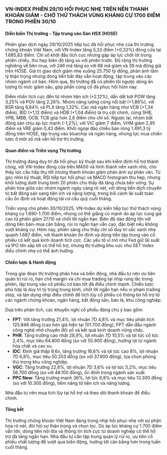### VN-INDEX PHIÊN 29/10 HỒI PHỤC NHẸ TRÊN NỀN THANH KHOẢN GIẢM - CHỜ THỬ THÁCH VÙNG KHÁNG CỰ 1700 ĐIỂM TRONG PHIÊN 30/10

#### Diễn biến Thị trường - Tập trung vào Sàn HSX (HOSE)
Phiên giao dịch ngày 29/10/2025 tiếp tục đà hồi phục nhẹ của thị trường chứng khoán Việt Nam, với VN-Index tăng 5,33 điểm (+0,32%) đóng cửa tại 1.685,83 điểm. Chỉ số khởi đầu tích cực nhưng gặp áp lực chốt lời trong phiên chiều, thu hẹp biên độ tăng so với phiên trước. Độ rộng thị trường nghiêng về bên mua, với 246 mã tăng so với 88 mã giảm và 39 mã đứng giá trên HOSE. Giá trị giao dịch giảm nhẹ xuống 25.750 tỷ đồng, phản ánh tâm lý thận trọng nhưng dòng tiền bắt đáy vẫn hoạt động, tập trung vào các nhóm ngành cơ bản. Hôm qua, thị trường đã có phiên lội ngược dòng ấn tượng từ mức giảm sâu, góp phần củng cố đà phục hồi hôm nay.

Điểm nhấn tích cực đến từ nhóm tiện ích (+2,12%), dẫn dắt bởi POW tăng 3,25% và PGV tăng 2,26%. Nhóm năng lượng cũng nổi bật (+1,86%), với BSR tăng 6,84% và PLX tăng 1,32%. Các mã ngân hàng như VCB (+1,34 điểm), BID (+1,12 điểm) và HDB (+1,04 điểm) là trụ cột chính, cùng SHB, VPB, MBB, OCB, TCB góp hơn 2,6 điểm cho chỉ số. Ngược lại, nhóm bất động sản chịu áp lực mạnh (-1,2%), với VIC giảm 7 điểm, VHM giảm 2,95 điểm và VRE giảm 0,43 điểm. Khối ngoại đảo chiều bán ròng 1.491,3 tỷ đồng trên HOSE, tập trung vào bluechip và ngân hàng, nhưng lực mua chiến lược ở một số mã vẫn hỗ trợ thị trường.

#### Quan điểm và Triển vọng Thị trường
Thị trường đang duy trì đà hồi phục kỹ thuật sau khi kiểm định hỗ trợ thành công, với VN-Index đóng cửa trên MA50 và hình thành nến xanh nhỏ, cho thấy lực cầu hấp thụ tốt nhưng thanh khoản giảm phản ánh sự phân vân. Từ góc nhìn kỹ thuật, RSI tiếp tục hồi phục và MACD histogram thu hẹp, nhưng khối lượng dưới trung bình 20 phiên cho thấy đà tăng chưa bền vững. Sự phân hóa giữa các nhóm ngành ngày càng rõ nét, với dòng tiền dịch chuyển từ bất động sản sang tiện ích và năng lượng, trong bối cảnh lãi suất toàn cầu ổn định và hoạt động tái cơ cấu quỹ cuối tháng.

Triển vọng cho phiên 30/10/2025, VN-Index dự kiến tiếp tục thử thách vùng kháng cự 1.690-1.700 điểm, nhưng có thể giằng co mạnh do áp lực cung giá cao từ phiên giảm 27/10 và chốt lời ngắn hạn. Biên độ dao động lớn với dòng tiền bán-mua cân bằng, rủi ro ngắn hạn vẫn cao, đặc biệt nếu không vượt kháng cự. Hôm nay, phiên sáng cho thấy chỉ số duy trì sắc xanh nhẹ quanh 1.687 điểm, với thanh khoản ổn định và dòng tiền tập trung vào cổ phiếu có kết quả kinh doanh tích cực. Các yếu tố vĩ mô như Fed giữ lãi suất và IPO lớn sắp tới có thể hỗ trợ, nhưng thị trường khu vực như SET Index điều chỉnh nhẹ có thể ảnh hưởng.

#### Chiến lược & Hành động
Trong giai đoạn thị trường phân hóa và biến động, nhà đầu tư nên ưu tiên quản trị rủi ro, hạn chế margin và chỉ mua trading tại nhịp rung lắc trong phiên, tập trung vào cổ phiếu cơ bản tốt đã điều chỉnh mạnh. Chiến lược phù hợp là duy trì tỷ trọng trung bình, chốt lời ngắn hạn nếu vi phạm trailing stop, và tận dụng nhịp điều chỉnh để tích lũy cổ phiếu có thông tin hỗ trợ từ các ngành chứng khoán, ngân hàng, bất động sản, bán lẻ, khu công nghiệp.

Dựa trên phân tích, các khuyến nghị cổ phiếu đáng chú ý bao gồm:
- **FPT**: Với tăng trưởng 21,4%, lợi nhuận 7D 4,8% và mục tiêu phân tích 125.846 đồng (cao hơn giá hiện tại 101.700 đồng), FPT dẫn đầu ngành công nghệ nhờ chuyển đổi số và kết quả kinh doanh vững chắc.
- **PHR**: Tăng trưởng cao nhất 28,9%, lợi nhuận 7D 10,5% và lợi tức cổ tức 2,4%, mục tiêu 64.800 đồng (so với 55.900 đồng), hưởng lợi từ ngành hóa chất và cao su.
- **IDC**: Định giá thấp 9,6x, tăng trưởng 16,6% và lợi tức cao 8%, lợi nhuận 7D 6,8%, mục tiêu 50.253 đồng (so với 37.900 đồng), lựa chọn phòng thủ trong khu công nghiệp.
- **VGC**: Tăng trưởng 22,6%, lợi nhuận 7D 3,6% và lợi tức 5,2%, mục tiêu 56.700 đồng (so với 48.100 đồng), ổn định trong ngành sản xuất.
- **PPC New**: Tăng trưởng mạnh 36%, lợi tức 6,8% và mục tiêu 13.300 đồng (so với 10.300 đồng), tiềm năng từ tiện ích và năng lượng.

Nhà đầu tư nên mua tích lũy tại hỗ trợ và theo dõi thanh khoản để điều chỉnh.

#### Tổng kết
Thị trường chứng khoán Việt Nam đang trong nhịp hồi phục nhẹ với sự phân hóa rõ nét, đòi hỏi sự thận trọng và chọn lọc. Dù áp lực kháng cự 1.700 điểm vẫn lớn, dòng tiền nội địa và thông tin tích cực từ doanh nghiệp có thể hỗ trợ đà tăng ngắn hạn. Nhà đầu tư cần tập trung quản lý rủi ro, ưu tiên cổ phiếu chất lượng để vượt qua biến động, hướng tới cân bằng hơn trong tuần cuối tháng.
